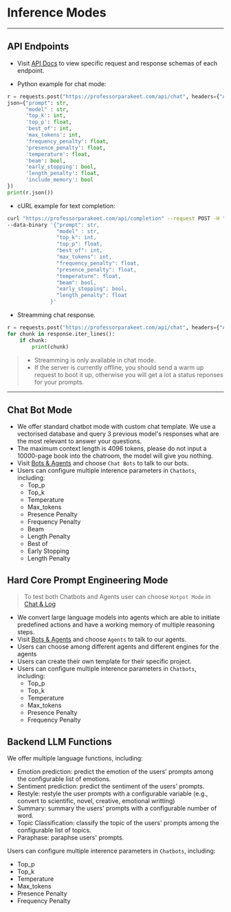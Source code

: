 Inference Modes
=======================

---

##  API Endpoints

- Visit [API Docs](https://professorparakeet.com/frontend/api/docs) to view specific request and response schemas of each endpoint.

- Python example for chat mode:

```python
r = requests.post("https://professorparakeet.com/api/chat", headers={"Authorization": "Bearer str"}, 
json={"prompt": str,
      "model" : str,
      'top_k': int,
      'top_p': float,
      'best_of': int, 
      'max_tokens': int,
      'frequency_penalty': float,
      'presence_penalty': float,
      'temperature': float,
      'beam': bool,
      'early_stopping': bool,
      'length_penalty': float,
      'include_memory': bool
}) 
print(r.json())
```

- cURL example for text completion:

```bash
curl "https://professorparakeet.com/api/completion" --request POST -H "Authorization: Bearer str" -H 'Content-Type: application/json' \
--data-binary '{"prompt": str, 
                "model" : str,
                "top_k": int,
                "top_p": float,
                "best_of": int,
                "max_tokens": int,
                "frequency_penalty": float,
                "presence_penalty": float,
                "temperature": float,
                "beam": bool,
                "early_stopping": bool,
                "length_penalty": float
              }'
```
- Streamming chat response.


```python
r = requests.post("https://professorparakeet.com/api/chat", headers={"Authorization": "Bearer str"},  json={"prompt": "What is 1 + 1?", "model" : str, 'stream': True },  stream=True) 
for chunk in response.iter_lines():
    if chunk:
        print(chunk)
```

> - Streamming is only available in chat mode.
> - If the server is currently offline, you should send a warm up request to boot it up, otherwise you will get a lot a status reponses for your prompts.

---

##  Chat Bot Mode
- We offer standard chatbot mode with custom chat template. We use a vectorised database and query 3 previous model's responses what are the most relevant to answer your questions.
- The maximum context length is 4096 tokens, please do not input a 10000-page book into the chatroom, the model will give you nothing.
- Visit [Bots & Agents](https://professorparakeet.com/frontend/hub) and choose `Chat Bots` to talk to our bots.
- Users can configure multiple interence parameters in `Chatbots`, including:
  - Top_p
  - Top_k
  - Temperature
  - Max_tokens
  - Presence Penalty
  - Frequency Penalty
  - Beam 
  - Length Penalty
  - Best of
  - Early Stopping
  - Length Penalty

##  Hard Core Prompt Engineering Mode

> To test both Chatbots and Agents user can choose `Hotpot Mode` in [Chat & Log](https://professorparakeet.com/frontend/hub)

- We convert large language models into agents which are able to initiate predefined actions and have a working memory of multiple reasoning steps.
- Visit [Bots & Agents](https://professorparakeet.com/frontend/hub) and choose `Agents` to talk to our agents.
- Users can choose among different agents and different engines for the agents
- Users can create their own template for their specific project.
- Users can configure multiple interence parameters in `Chatbots`, including:
  - Top_p
  - Top_k
  - Temperature
  - Max_tokens
  - Presence Penalty
  - Frequency Penalty
  

##  Backend LLM Functions

We offer multiple language functions, including:
- Emotion prediction: predict the emotion of the users' prompts among the configurable list of emotions.
- Sentiment prediction: predict the sentiment of the users' prompts.
- Restyle: restyle the user prompts with a configurable variable (e.g., convert to scientific, novel, creative, emotional writting)
- Summary: summary the users' prompts with a configurable number of word.
- Topic Classification: classify the topic of the users' prompts among the configurable list of topics.
- Paraphase: paraphse users' prompts.

Users can configure multiple interence parameters in `Chatbots`, including:
  - Top_p
  - Top_k
  - Temperature
  - Max_tokens
  - Presence Penalty
  - Frequency Penalty